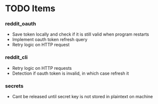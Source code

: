 # TODO Items

### reddit_oauth

- Save token locally and check if it is still valid when program restarts
- Implement oauth token refresh query
- Retry logic on HTTP request

### reddit_cli

- Retry logic on HTTP requests
- Detection if oauth token is invalid, in which case refresh it

### secrets

- Cant be released until secret key is not stored in plaintext on machine 